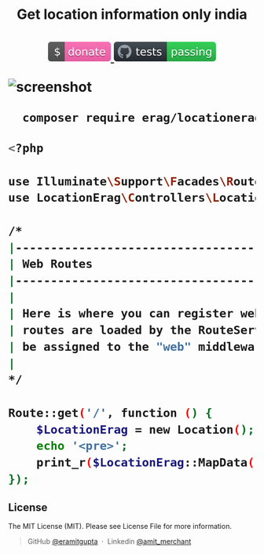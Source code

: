 
<h1 align="center">Get location information only india <h1>

<p align="center">
  <a href="https://paypal.me/teamdevgeek">
    <img src="https://github.com/eramitgupta/server-commands/blob/main/%24-donate-ff69b4.svg">
  </a>
  <a href="https://packagist.org/packages/erag/locationerag">
    <img src="https://github.com/eramitgupta/server-commands/blob/main/badge.svg" alt="License">
  </a>
</p>

![screenshot](https://raw.githubusercontent.com/amitmerchant1990/electron-markdownify/master/app/img/markdownify.gif)


```bash
  composer require erag/locationerag
```

```bash
<?php

use Illuminate\Support\Facades\Route;
use LocationErag\Controllers\Location;

/*
|--------------------------------------------------------------------------
| Web Routes
|--------------------------------------------------------------------------
|
| Here is where you can register web routes for your application. These
| routes are loaded by the RouteServiceProvider and all of them will
| be assigned to the "web" middleware group. Make something great!
|
*/

Route::get('/', function () {
    $LocationErag = new Location();
    echo '<pre>';
    print_r($LocationErag::MapData('226010'));
});

```
## License

The MIT License (MIT). Please see License File for more information.

> GitHub [@eramitgupta](https://github.com/eramitgupta) &nbsp;&middot;&nbsp;
> Linkedin [@amit_merchant](https://www.linkedin.com/in/eramitgupta/)

